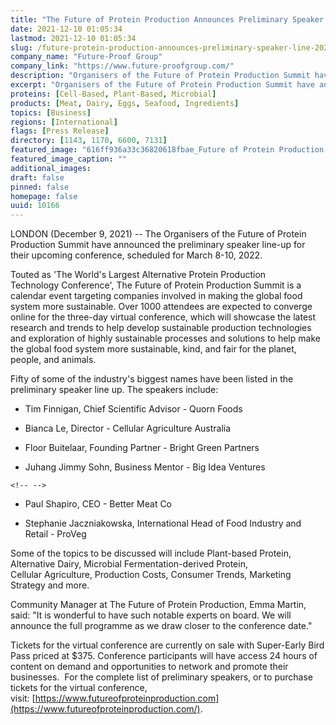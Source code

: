 ```yaml
---
title: "The Future of Protein Production Announces Preliminary Speaker Line-up for 2022 Virtual Summit"
date: 2021-12-10 01:05:34
lastmod: 2021-12-10 01:05:34
slug: /future-protein-production-announces-preliminary-speaker-line-2022-virtual-summit
company_name: "Future-Proof Group"
company_link: "https://www.future-proofgroup.com/"
description: "Organisers of the Future of Protein Production Summit have announced the preliminary speaker line-up for their upcoming conference, scheduled for March 8-10, 2022. "
excerpt: "Organisers of the Future of Protein Production Summit have announced the preliminary speaker line-up for their upcoming conference, scheduled for March 8-10, 2022. "
proteins: [Cell-Based, Plant-Based, Microbial]
products: [Meat, Dairy, Eggs, Seafood, Ingredients]
topics: [Business]
regions: [International]
flags: [Press Release]
directory: [1143, 1170, 6600, 7131]
featured_image: "616ff936a33c36820618fbae_Future of Protein Production Summit Dates - White - PNG-p-800.png"
featured_image_caption: ""
additional_images:
draft: false
pinned: false
homepage: false
uuid: 10166
---
```

LONDON (December 9, 2021) -- The Organisers of the Future of Protein
Production Summit have announced the preliminary speaker line-up for
their upcoming conference, scheduled for March 8-10, 2022. 

Touted as 'The World\'s Largest Alternative Protein Production
Technology Conference', The Future of Protein Production Summit is a
calendar event targeting companies involved in making the global food
system more sustainable. Over 1000 attendees are expected to converge
online for the three-day virtual conference, which will showcase the
latest research and trends to help develop sustainable production
technologies and exploration of highly sustainable processes and
solutions to help make the global food system more sustainable, kind,
and fair for the planet, people, and animals.   

Fifty of some of the industry's biggest names have been listed in the
preliminary speaker line up. The speakers include: 

-   Tim Finnigan, Chief Scientific Advisor - Quorn Foods 

-   Bianca Le, Director - Cellular Agriculture Australia

-   Floor Buitelaar, Founding Partner - Bright Green Partners 

-   Juhang Jimmy Sohn, Business Mentor - Big Idea Ventures 

```{=html}
<!-- -->
```
-   Paul Shapiro, CEO - Better Meat Co 

-   Stephanie Jaczniakowska, International Head of Food Industry and
    Retail - ProVeg 

Some of the topics to be discussed will include Plant-based Protein,
Alternative Dairy, Microbial Fermentation-derived Protein,
Cellular Agriculture, Production Costs, Consumer Trends, Marketing
Strategy and more. 

Community Manager at The Future of Protein Production, Emma Martin,
said: "It is wonderful to have such notable experts on board. We will
announce the full programme as we draw closer to the conference date." 

Tickets for the virtual conference are currently on sale with
Super-Early Bird Pass priced at \$375. Conference participants will have
access 24 hours of content on demand and opportunities to network and
promote their businesses.  For the complete list of preliminary
speakers, or to purchase tickets for the virtual conference,
visit: [https://www.futureofproteinproduction.com](https://www.futureofproteinproduction.com/).
